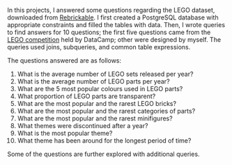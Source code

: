 In this projects, I answered some questions regarding the LEGO dataset, downloaded from [Rebrickable](https://rebrickable.com/downloads/). I first created a PostgreSQL database with appropriate constraints and filled the tables with data. Then, I wrote queries to find answers for 10 questions; the first five questions came from the [LEGO competition](https://app.datacamp.com/learn/competitions/lego-sets-popularity) held by DataCamp; other were designed by myself. The queries used joins, subqueries, and common table expressions.

The questions answered are as follows:
1. What is the average number of LEGO sets released per year?
2. What is the average number of LEGO parts per year?
3. What are the 5 most popular colours used in LEGO parts?
4. What proportion of LEGO parts are transparent?
5. What are the most popular and the rarest LEGO bricks?
6. What are the most popular and the rarest categories of parts?
7. What are the most popular and the rarest minifigures?
8. What themes were discontinued after a year?
9. What is the most popular theme?
10. What theme has been around for the longest period of time?

Some of the questions are further explored with additional queries.
